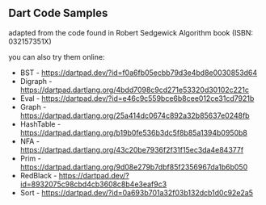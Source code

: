 ## Dart Code Samples 

adapted from the code found in Robert Sedgewick Algorithm book (ISBN: 032157351X)

you can also try them online:

- BST - https://dartpad.dev/?id=f0a6fb05ecbb79d3e4bd8e0030853d64
- Digraph - https://dartpad.dartlang.org/4bdd7098c9cd271e53320d30102c221c
- Eval - https://dartpad.dev/?id=e46c9c559bce6b8cee012ce31cd7921b
- Graph - https://dartpad.dartlang.org/25a414dc0674c892a32b85637e0248fb
- HashTable - https://dartpad.dartlang.org/b19b0fe536b3dc5f8b85a1394b0950b8
- NFA - https://dartpad.dartlang.org/43c20be7936f2f31f15ec3da4e84377f
- Prim - https://dartpad.dartlang.org/9d08e279b7dbf85f2356967da1b6b050
- RedBlack - https://dartpad.dev/?id=8932075c98cbd4cb3608c8b4e3eaf9c3
- Sort - https://dartpad.dev/?id=0a693b701a32f03b132dcb1d0c92e2a5
